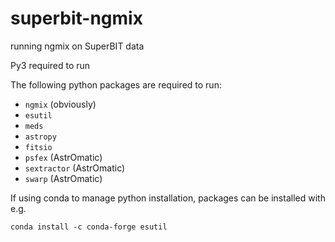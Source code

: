 # superbit-ngmix
running ngmix on SuperBIT data

Py3 required to run

The following python packages are required to run:
  - `ngmix` (obviously)
  - `esutil`
  - `meds`
  - `astropy`
  - `fitsio`
  - `psfex` (AstrOmatic) 
  - `sextractor` (AstrOmatic) 
  - `swarp` (AstrOmatic) 

If using conda to manage python installation, packages can be installed with e.g.

`conda install -c conda-forge esutil`
